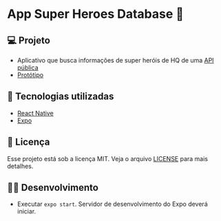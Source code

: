 # App Super Heroes Database 🦸

## 💻 Projeto
- Aplicativo que busca informações de super heróis de HQ de uma [API pública](https://superheroapi.com/)
- [Protótipo](https://www.figma.com/proto/Nh0cLcqmjLXIVqJkD58t0E/Superheroes-Database?node-id=1%3A2&scaling=scale-down)


## 🚀 Tecnologias utilizadas
- [React Native](https://facebook.github.io/react-native/)
- [Expo](https://expo.io/)

## 📝 Licença
Esse projeto está sob a licença MIT. Veja o arquivo [LICENSE](LICENSE.md) para mais detalhes.

## 👨‍💻 Desenvolvimento
- Executar `expo start`. Servidor de desenvolvimento do Expo deverá iniciar.


